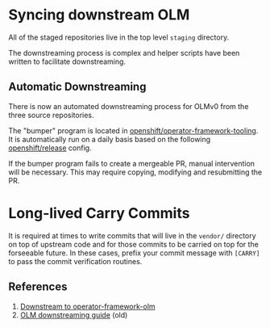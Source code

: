 # Syncing downstream OLM

All of the staged repositories live in the top level `staging` directory.

The downstreaming process is complex and helper scripts have been written
to facilitate downstreaming.

## Automatic Downstreaming

There is now an automated downstreaming process for OLMv0 from the three
source repositories.

The "bumper" program is located in [openshift/operator-framework-tooling](https://github.com/openshift/operator-framework-tooling).
It is automatically run on a daily basis based on the following [openshift/release](https://github.com/openshift/release/blob/3bf0b3ae011debaefefb564ad6f233c380d033f7/ci-operator/jobs/infra-periodics.yaml#L926-L978) config.

If the bumper program fails to create a mergeable PR, manual intervention will be necessary.
This may require copying, modifying and resubmitting the PR.

# Long-lived Carry Commits

It is required at times to write commits that will live in the `vendor/` directory
on top of upstream code and for those commits to be carried on top for the forseeable
future. In these cases, prefix your commit message with `[CARRY]` to pass the commit
verification routines.

## References
1. [Downstream to operator-framework-olm](https://spaces.redhat.com/display/OOLM/Downstream+to+operator-framework-olm)
2. [OLM downstreaming guide](https://docs.google.com/document/d/139yXeOqAJbV1ndC7Q4NbaOtzbSdNpcuJan0iemORd3g/edit#) (old)
